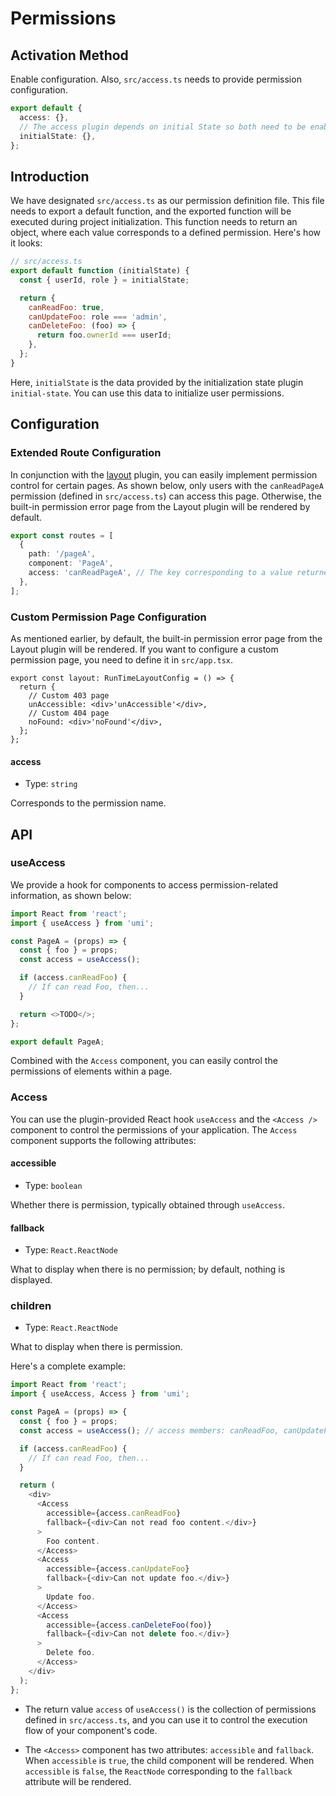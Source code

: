 # Permissions

## Activation Method

Enable configuration. Also, `src/access.ts` needs to provide permission configuration.

```ts
export default {
  access: {},
  // The access plugin depends on initial State so both need to be enabled simultaneously
  initialState: {},
};
```

## Introduction

We have designated `src/access.ts` as our permission definition file. This file needs to export a default function, and the exported function will be executed during project initialization. This function needs to return an object, where each value corresponds to a defined permission. Here's how it looks:

```js
// src/access.ts
export default function (initialState) {
  const { userId, role } = initialState;

  return {
    canReadFoo: true,
    canUpdateFoo: role === 'admin',
    canDeleteFoo: (foo) => {
      return foo.ownerId === userId;
    },
  };
}
```

Here, `initialState` is the data provided by the initialization state plugin `initial-state`. You can use this data to initialize user permissions.

## Configuration

### Extended Route Configuration

In conjunction with the [layout](./layout-menu) plugin, you can easily implement permission control for certain pages. As shown below, only users with the `canReadPageA` permission (defined in `src/access.ts`) can access this page. Otherwise, the built-in permission error page from the Layout plugin will be rendered by default.

```ts
export const routes = [
  {
    path: '/pageA',
    component: 'PageA',
    access: 'canReadPageA', // The key corresponding to a value returned by the permission definition
  },
];
```

### Custom Permission Page Configuration

As mentioned earlier, by default, the built-in permission error page from the Layout plugin will be rendered. If you want to configure a custom permission page, you need to define it in `src/app.tsx`.

```tsx
export const layout: RunTimeLayoutConfig = () => {
  return {
    // Custom 403 page
    unAccessible: <div>'unAccessible'</div>,
    // Custom 404 page
    noFound: <div>'noFound'</div>,
  };
};
```

#### access

- Type: `string`

Corresponds to the permission name.

## API

### useAccess

We provide a hook for components to access permission-related information, as shown below:

```js
import React from 'react';
import { useAccess } from 'umi';

const PageA = (props) => {
  const { foo } = props;
  const access = useAccess();

  if (access.canReadFoo) {
    // If can read Foo, then...
  }

  return <>TODO</>;
};

export default PageA;
```

Combined with the `Access` component, you can easily control the permissions of elements within a page.

### Access

You can use the plugin-provided React hook `useAccess` and the `<Access />` component to control the permissions of your application. The `Access` component supports the following attributes:

#### accessible

- Type: `boolean`

Whether there is permission, typically obtained through `useAccess`.

#### fallback

- Type: `React.ReactNode`

What to display when there is no permission; by default, nothing is displayed.

### children

- Type: `React.ReactNode`

What to display when there is permission.

Here's a complete example:

```js
import React from 'react';
import { useAccess, Access } from 'umi';

const PageA = (props) => {
  const { foo } = props;
  const access = useAccess(); // access members: canReadFoo, canUpdateFoo, canDeleteFoo

  if (access.canReadFoo) {
    // If can read Foo, then...
  }

  return (
    <div>
      <Access
        accessible={access.canReadFoo}
        fallback={<div>Can not read foo content.</div>}
      >
        Foo content.
      </Access>
      <Access
        accessible={access.canUpdateFoo}
        fallback={<div>Can not update foo.</div>}
      >
        Update foo.
      </Access>
      <Access
        accessible={access.canDeleteFoo(foo)}
        fallback={<div>Can not delete foo.</div>}
      >
        Delete foo.
      </Access>
    </div>
  );
};
```

- The return value `access` of `useAccess()` is the collection of permissions defined in `src/access.ts`, and you can use it to control the execution flow of your component's code.

- The `<Access>` component has two attributes: `accessible` and `fallback`. When `accessible` is `true`, the child component will be rendered. When `accessible` is `false`, the `ReactNode` corresponding to the `fallback` attribute will be rendered.
